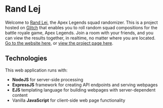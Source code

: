 # Rand Lej
Welcome to [Rand Lej](https://github.com/keithgr/apex-rand-lej), the Apex Legends squad randomizer. This is a project hosted on [Glitch](https://glitch.com/) that enables you to roll random squad compositions for the battle royale game, Apex Legends. Join a room with your friends, and you can view the results together, in realtime, no matter where you are located. [Go to the website here](https://randlej.glitch.me), or [view the project page here](https://glitch.com/~randlej).

## Technologies
This web application runs with:
* **NodeJS** for server-side processing
* **ExpressJS** framework for creating API endpoints and serving webpages
* **EJS** templating language for building webpages with server-dependent content
* Vanilla **JavaScript** for client-side web page functionality
